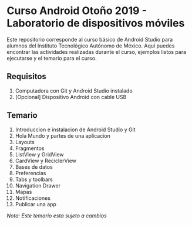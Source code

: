 # Curso Android Otoño 2019 - Laboratorio de dispositivos móviles

Este repositorio corresponde al curso básico de Android Studio para alumnos del Instituto Tecnológico Autónomo de México. Aquí puedes encontrar las actividades realizadas durante el curso, ejemplos listos para ejecutarse y el temario para el curso.

## Requisitos

1. Computadora con Git y Android Studio instalado
1. [Opcional] Dispositivo Android con cable USB

## Temario

1. Introduccion e instalacion de Android Studio y Git
1. Hola Mundo y partes de una aplicacion
1. Layouts
1. Fragmentos
1. ListView y GridView
1. CardView y ReciclerView
1. Bases de datos
1. Preferencias
1. Tabs y toolbars
1. Navigation Drawer
1. Mapas
1. Notificaciones
1. Publicar una app

_Nota: Este temario esta sujeto a cambios_
